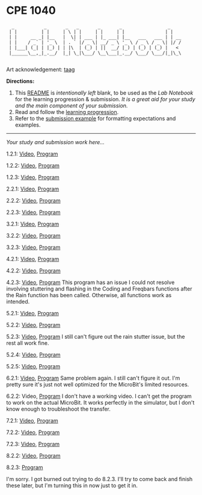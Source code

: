 # CPE 1040
```
  _           _       _   _       _       _                 _    
 | |         | |     | \ | |     | |     | |               | |   
 | |     __ _| |__   |  \| | ___ | |_ ___| |__   ___   ___ | | __
 | |    / _` | '_ \  | . ` |/ _ \| __/ _ \ '_ \ / _ \ / _ \| |/ /
 | |___| (_| | |_) | | |\  | (_) | ||  __/ |_) | (_) | (_) |   < 
 |______\__,_|_.__/  |_| \_|\___/ \__\___|_.__/ \___/ \___/|_|\_\
                                                                                                                      
```
Art acknowledgement: [taag](http://patorjk.com/software/taag/)

**Directions:** 
1. This [README](README.md) is _intentionally left_ blank, to be used as the _Lab Notebook_ for the learning progression & submission. _It is a great aid for your study and the main component of your submission._
2. Read and follow the [learning progression](learning-progression.md).
3. Refer to the [submission example](submission-example.md) for formatting expectations and examples. 
---

_Your study and submission work here..._

1.2.1: [Video](https://msudenver.yuja.com/Dashboard/Permalink?authCode=1798831905&b=3583761&linkType=video), [Program](programs/microbit-program-1-2-1.js)

1.2.2: [Video](https://msudenver.yuja.com/Dashboard/Permalink?authCode=2123561003&b=3583772&linkType=video), [Program](programs/microbit-program-1-2-2.js)

1.2.3: [Video](https://msudenver.yuja.com/Dashboard/Permalink?authCode=1060898398&b=3583785&linkType=video), [Program](programs/microbit-program-1-2-3.js)

2.2.1: [Video](https://msudenver.yuja.com/Dashboard/Permalink?authCode=457772674&b=3583795&linkType=video), [Program](programs/microbit-program-2-2-1.js)

2.2.2: [Video](https://msudenver.yuja.com/Dashboard/Permalink?authCode=393643683&b=3583800&linkType=video), [Program](programs/microbit-program-2-2-2.js)

2.2.3: [Video](https://msudenver.yuja.com/Dashboard/Permalink?authCode=1673388573&b=3583811&linkType=video), [Program](programs/microbit-program-2-2-3.js)

3.2.1: [Video](https://msudenver.yuja.com/Dashboard/Permalink?authCode=457772674&b=3583795&linkType=video), [Program](programs/microbit-program-3-2-1.js)

3.2.2: [Video](https://msudenver.yuja.com/Dashboard/Permalink?authCode=1147719203&b=3583821&linkType=video), [Program](programs/microbit-program-3-2-2.js)

3.2.3: [Video](https://msudenver.yuja.com/Dashboard/Permalink?authCode=1673388573&b=3583811&linkType=video), [Program](programs/microbit-program-3-2-3.js)

4.2.1: [Video](https://msudenver.yuja.com/Dashboard/Permalink?authCode=1087722527&b=3583829&linkType=video), [Program](programs/microbit-program-4-2-1.js)

4.2.2: [Video](https://msudenver.yuja.com/Dashboard/Permalink?authCode=1559482930&b=3583845&linkType=video), [Program](programs/microbit-program-4-2-2.js)

4.2.3: [Video](https://msudenver.yuja.com/Dashboard/Permalink?authCode=1814083210&b=3593954&linkType=video), [Program](programs/microbit-program-4-2-3.js)
This program has an issue I could not resolve involving stuttering and flashing in the Coding and Freqbars functions after the Rain function has been called. Otherwise, all
functions work as intended.

5.2.1: [Video](https://msudenver.yuja.com/Dashboard/Permalink?authCode=1963967120&b=3594135&linkType=video), [Program](programs/microbit-program-5-2-1.js)

5.2.2: [Video](https://msudenver.yuja.com/Dashboard/Permalink?authCode=1147719203&b=3583821&linkType=video), [Program](programs/microbit-program-5-2-2.js)

5.2.3: [Video](https://msudenver.yuja.com/Dashboard/Permalink?authCode=624425160&b=3594476&linkType=video), [Program](programs/microbit-program-5-2-3.js)
I still can't figure out the rain stutter issue, but the rest all work fine.

5.2.4: [Video](https://msudenver.yuja.com/Dashboard/Permalink?authCode=1307655611&b=3594502&linkType=video), [Program](programs/microbit-program-5-2-4.js)

5.2.5: [Video](https://msudenver.yuja.com/Dashboard/Permalink?authCode=1726055852&b=3594453&linkType=video), [Program](programs/microbit-program-5-2-5.js)

6.2.1: [Video](https://msudenver.yuja.com/Dashboard/Permalink?authCode=624425160&b=3594476&linkType=video), [Program](programs/microbit-program-6-2-1.js) Same problem again. I still can't figure it out. I'm pretty sure it's just not well optimized for the MicroBit's limited resources.

6.2.2: Video, [Program](programs/microbit-program-6-2-2.js) I don't have a working video. I can't get the program to work on the actual MicroBit. It works perfectly in the simulator, but I don't know enough to troubleshoot the transfer.

7.2.1: [Video](https://msudenver.yuja.com/Dashboard/Permalink?authCode=1187794795&b=3621724&linkType=video), [Program](programs/microbit-program-7-2-1.js)

7.2.2: [Video](https://msudenver.yuja.com/Dashboard/Permalink?authCode=1187794795&b=3621724&linkType=video), [Program](programs/microbit-program-7-2-2.js)

7.2.3: [Video](https://msudenver.yuja.com/Dashboard/Permalink?authCode=1899483582&b=3652159&linkType=video), [Program](programs/microbit-program-7-2-3.js)

8.2.2: [Video](https://msudenver.yuja.com/Dashboard/Permalink?authCode=1945499911&b=3652140&linkType=video), [Program](programs/microbit-program-8-2-2.js)

8.2.3: [Program](programs/microbit-program-8-2-3.js)

I'm sorry. I got burned out trying to do 8.2.3. I'll try to come back and finish these later, but I'm turning this in now just to get it in.
